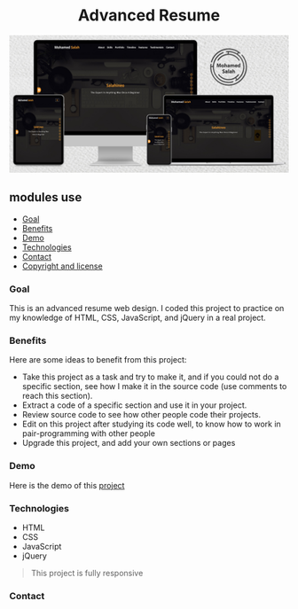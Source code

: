 <h1 align="center">Advanced Resume</h1>

<p align="center">
<img src="Mockup.jpg" alt="Responsive Mockup">
</p>

## modules use

- [Goal](#goal)
- [Benefits](#benefits)
- [Demo](#demo)
- [Technologies](#technologies)
- [Contact](#contact)
- [Copyright and license](#copyright-and-license)

### Goal

This is an advanced resume web design. I coded this project to practice on my knowledge of HTML, CSS, JavaScript, and jQuery in a real project.

### Benefits

Here are some ideas to benefit from this project:

- Take this project as a task and try to make it, and if you could not do a specific section, see how I make it in the source code (use comments to reach this section).
- Extract a code of a specific section and use it in your project.
- Review source code to see how other people code their projects.
- Edit on this project after studying its code well, to know how to work in pair-programming with other people
- Upgrade this project, and add your own sections or pages

### Demo

Here is the demo of this [project](https://salahineo.github.io/Advanced-Resume/)

### Technologies

- HTML
- CSS
- JavaScript
- jQuery

> This project is fully responsive

### Contact

